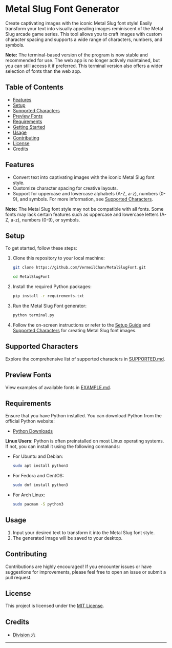# Metal Slug Font Generator

Create captivating images with the iconic Metal Slug font style! Easily transform your text into visually appealing images reminiscent of the Metal Slug arcade game series. This tool allows you to craft images with custom character spacing and supports a wide range of characters, numbers, and symbols.

**Note:** The terminal-based version of the program is now stable and recommended for use. The web app is no longer actively maintained, but you can still access it if preferred. This terminal version also offers a wider selection of fonts than the web app.

## Table of Contents
- [Features](#features)
- [Setup](#setup)
- [Supported Characters](#supported-characters)
- [Preview Fonts](#preview-fonts)
- [Requirements](#requirements)
- [Getting Started](#getting-started)
- [Usage](#usage)
- [Contributing](#contributing)
- [License](#license)
- [Credits](#credits)

## Features

- Convert text into captivating images with the iconic Metal Slug font style.
- Customize character spacing for creative layouts.
- Support for uppercase and lowercase alphabets (A-Z, a-z), numbers (0-9), and symbols. 
  For more information, see [Supported Characters](#supported-characters).

**Note:** The Metal Slug font style may not be compatible with all fonts. Some fonts may lack certain features such as uppercase and lowercase letters (A-Z, a-z), numbers (0-9), or symbols.

## Setup

To get started, follow these steps:

1. Clone this repository to your local machine:

   ```bash
   git clone https://github.com/VermeilChan/MetalSlugFont.git
   ```
   ```bash
   cd MetalSlugFont
   ```

2. Install the required Python packages:

   ```bash
   pip install -r requirements.txt
   ```

3. Run the Metal Slug Font generator:

   ```bash
   python terminal.py
   ```

4. Follow the on-screen instructions or refer to the [Setup Guide](GUIDE.md) and [Supported Characters](SUPPORTED.md) for creating Metal Slug font images.

## Supported Characters

Explore the comprehensive list of supported characters in [SUPPORTED.md](SUPPORTED.md).

## Preview Fonts

View examples of available fonts in [EXAMPLE.md](EXAMPLE.md).

## Requirements

Ensure that you have Python installed. You can download Python from the official Python website:

- [Python Downloads](https://www.python.org/downloads/)

**Linux Users:** Python is often preinstalled on most Linux operating systems. If not, you can install it using the following commands:

- For Ubuntu and Debian:
  ```bash
  sudo apt install python3
  ```

- For Fedora and CentOS:
  ```bash
  sudo dnf install python3
  ```

- For Arch Linux:
  ```bash
  sudo pacman -S python3
  ```

## Usage

1. Input your desired text to transform it into the Metal Slug font style.
2. The generated image will be saved to your desktop.

## Contributing

Contributions are highly encouraged! If you encounter issues or have suggestions for improvements, please feel free to open an issue or submit a pull request.

## License

This project is licensed under the [MIT License](LICENSE).

## Credits

- [Division 六](https://6th-divisions-den.com/)

---
